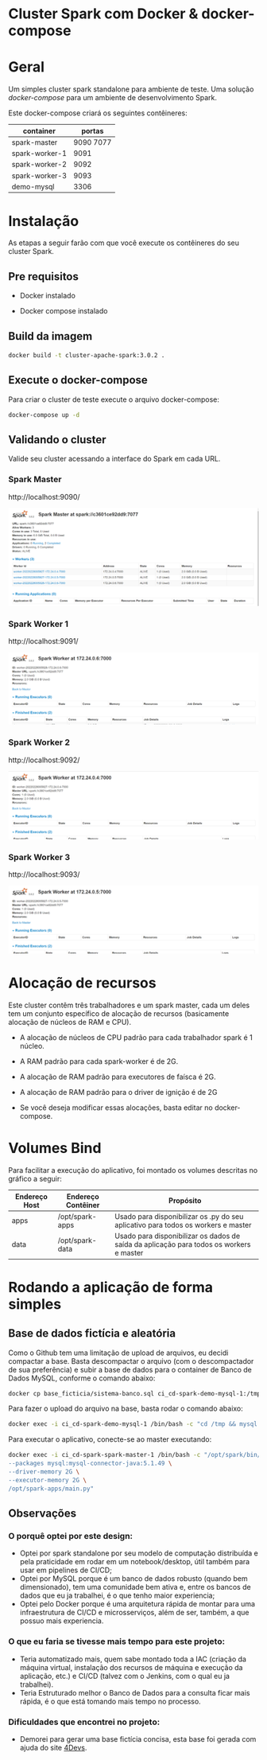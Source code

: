 # Cluster Spark com Docker & docker-compose

# Geral

Um simples cluster spark standalone para ambiente de teste. Uma solução *docker-compose* para um ambiente de desenvolvimento Spark.

Este docker-compose criará os seguintes contêineres:

container|portas
---|---
spark-master|9090 7077
spark-worker-1|9091
spark-worker-2|9092
spark-worker-3|9093
demo-mysql|3306


# Instalação

As etapas a seguir farão com que você execute os contêineres do seu cluster Spark.

## Pre requisitos

* Docker instalado

* Docker compose instalado

## Build da imagem


```sh
docker build -t cluster-apache-spark:3.0.2 .
```

## Execute o docker-compose

Para criar o cluster de teste execute o arquivo docker-compose:

```sh
docker-compose up -d
```

## Validando o cluster

Valide seu cluster acessando a interface do Spark em cada URL.

### Spark Master

http://localhost:9090/

![alt text](articles/images/spark-master.png "Spark master UI")

### Spark Worker 1

http://localhost:9091/

![alt text](articles/images/spark-worker-1.png "Spark worker 1 UI")

### Spark Worker 2

http://localhost:9092/

![alt text](articles/images/spark-worker-2.png "Spark worker 2 UI")

### Spark Worker 3

http://localhost:9093/

![alt text](articles/images/spark-worker-3.png "Spark worker 2 UI")


# Alocação de recursos 

Este cluster contêm três trabalhadores e um spark master, cada um deles tem um conjunto específico de alocação de recursos (basicamente alocação de núcleos de RAM e CPU).

* A alocação de núcleos de CPU padrão para cada trabalhador spark é 1 núcleo.

* A RAM padrão para cada spark-worker é de 2G.

* A alocação de RAM padrão para executores de faísca é 2G.

* A alocação de RAM padrão para o driver de ignição é de 2G

* Se você deseja modificar essas alocações, basta editar no docker-compose.


# Volumes Bind

Para facilitar a execução do aplicativo, foi montado os volumes descritas no gráfico a seguir:

Endereço Host|Endereço Contêiner|Propósito
---|---|---
apps|/opt/spark-apps| Usado para disponibilizar os .py do seu aplicativo para todos os workers e master
data|/opt/spark-data| Usado para disponibilizar os dados de saída da aplicação para todos os workers e master


# Rodando a aplicação de forma simples

## Base de dados fictícia e aleatória

Como o Github tem uma limitação de upload de arquivos, eu decidi compactar a base.
Basta descompactar o arquivo (com o descompactador de sua preferência) e subir a base de dados para o container de Banco de Dados MySQL, conforme o comando abaixo:

```sh
docker cp base_ficticia/sistema-banco.sql ci_cd-spark-demo-mysql-1:/tmp
```

Para fazer o upload do arquivo na base, basta rodar o comando abaixo:

```sh
docker exec -i ci_cd-spark-demo-mysql-1 /bin/bash -c "cd /tmp && mysql -h localhost -uroot -pfagner_correa < sistema-banco.sql"
```

Para executar o aplicativo, conecte-se ao master executando:

```sh
docker exec -i ci_cd-spark-spark-master-1 /bin/bash -c "/opt/spark/bin/spark-submit --master spark://spark-master:7077 \
--packages mysql:mysql-connector-java:5.1.49 \
--driver-memory 2G \
--executor-memory 2G \
/opt/spark-apps/main.py"
```

## Observações

### O porquê optei por este design:

* Optei por spark standalone por seu modelo de computação distribuída e pela praticidade em rodar em um notebook/desktop, útil também para usar em pipelines de CI/CD;
* Optei por MySQL porque é um banco de dados robusto (quando bem dimensionado), tem uma comunidade bem ativa e, entre os bancos de dados que eu ja trabalhei, é o que tenho maior experiencia;
* Optei pelo Docker porque é uma arquitetura rápida de montar para uma infraestrutura de CI/CD e microsserviços, além de ser, também, a que possuo mais experiencia.	
	
### O que eu faria se tivesse mais tempo para este projeto:

* Teria automatizado mais, quem sabe montado toda a IAC (criação da máquina virtual, instalação dos recursos de máquina e execução da aplicação, etc.) e CI/CD (talvez com o Jenkins, com o qual eu ja trabalhei).
* Teria Estruturado melhor o Banco de Dados para a consulta ficar mais rápida, é o que está tomando mais tempo no processo.
	

### Dificuldades que encontrei no projeto:

* Demorei para gerar uma base fictícia concisa, esta base foi gerada com ajuda do site <a href="https://www.4devs.com.br/gerador_de_pessoas">4Devs</a>.
